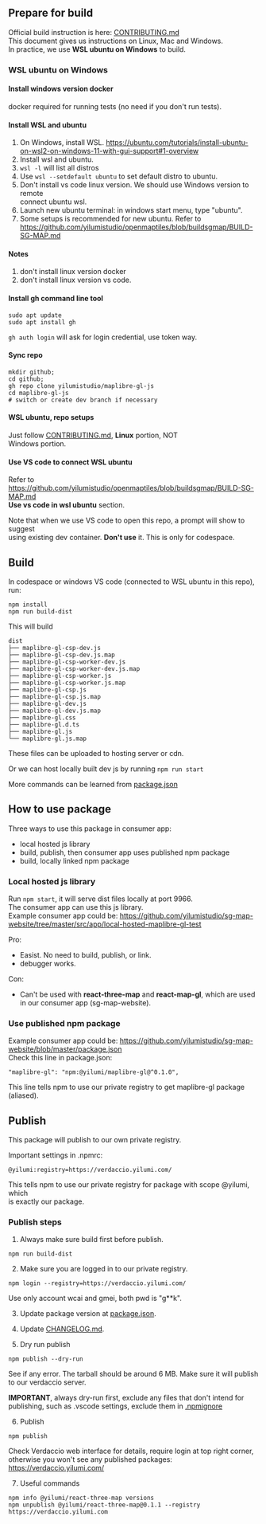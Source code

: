 ## Prepare for build

Official build instruction is here: [CONTRIBUTING.md](../CONTRIBUTING.md)  
This document gives us instructions on Linux, Mac and Windows.  
In practice, we use **WSL ubuntu on Windows** to build.

### WSL ubuntu on Windows

#### Install windows version docker

docker required for running tests (no need if you don't run tests).

#### Install WSL and ubuntu

1. On Windows, install WSL. https://ubuntu.com/tutorials/install-ubuntu-on-wsl2-on-windows-11-with-gui-support#1-overview
2. Install wsl and ubuntu.
3. `wsl -l` will list all distros
4. Use `wsl --setdefault ubuntu` to set default distro to ubuntu.
5. Don't install vs code linux version. We should use Windows version to remote  
   connect ubuntu wsl.
6. Launch new ubuntu terminal: in windows start menu, type "ubuntu".
7. Some setups is recommended for new ubuntu. Refer to https://github.com/yilumistudio/openmaptiles/blob/buildsgmap/BUILD-SG-MAP.md

#### Notes

1. don't install linux version docker
2. don't install linux version vs code.

#### Install gh command line tool

```
sudo apt update
sudo apt install gh
```

`gh auth login` will ask for login credential, use token way.

#### Sync repo

```cd ~;
mkdir github;
cd github;
gh repo clone yilumistudio/maplibre-gl-js
cd maplibre-gl-js
# switch or create dev branch if necessary
```

#### WSL ubuntu, repo setups

Just follow [CONTRIBUTING.md](../CONTRIBUTING.md), **Linux** portion, NOT  
Windows portion.

#### Use VS code to connect WSL ubuntu

Refer to https://github.com/yilumistudio/openmaptiles/blob/buildsgmap/BUILD-SG-MAP.md  
**Use vs code in wsl ubuntu** section.

Note that when we use VS code to open this repo, a prompt will show to suggest  
using existing dev container. **Don't use** it. This is only for codespace.

## Build

In codespace or windows VS code (connected to WSL ubuntu in this repo), run:

```
npm install
npm run build-dist
```

This will build

```
dist
├── maplibre-gl-csp-dev.js
├── maplibre-gl-csp-dev.js.map
├── maplibre-gl-csp-worker-dev.js
├── maplibre-gl-csp-worker-dev.js.map
├── maplibre-gl-csp-worker.js
├── maplibre-gl-csp-worker.js.map
├── maplibre-gl-csp.js
├── maplibre-gl-csp.js.map
├── maplibre-gl-dev.js
├── maplibre-gl-dev.js.map
├── maplibre-gl.css
├── maplibre-gl.d.ts
├── maplibre-gl.js
└── maplibre-gl.js.map
```

These files can be uploaded to hosting server or cdn.

Or we can host locally built dev js by running `npm run start`

More commands can be learned from [package.json](../package.json)

## How to use package

Three ways to use this package in consumer app:

- local hosted js library
- build, publish, then consumer app uses published npm package
- build, locally linked npm package

### Local hosted js library

Run `npm start`, it will serve dist files locally at port 9966.  
The consumer app can use this js library.  
Example consumer app could be:
https://github.com/yilumistudio/sg-map-website/tree/master/src/app/local-hosted-maplibre-gl-test

Pro:

- Easist. No need to build, publish, or link.
- debugger works.

Con:

- Can't be used with **react-three-map** and **react-map-gl**, which are used  
  in our consumer app (sg-map-website).

### Use published npm package

Example consumer app could be:
https://github.com/yilumistudio/sg-map-website/blob/master/package.json  
Check this line in package.json:

```
"maplibre-gl": "npm:@yilumi/maplibre-gl@^0.1.0",
```

This line tells npm to use our private registry to get maplibre-gl package (aliased).

## Publish

This package will publish to our own private registry.

Important settings in .npmrc:

```
@yilumi:registry=https://verdaccio.yilumi.com/
```

This tells npm to use our private registry for package with scope @yilumi, which  
is exactly our package.

### Publish steps

1. Always make sure build first before publish.

```
npm run build-dist
```

2. Make sure you are logged in to our private registry.

```
npm login --registry=https://verdaccio.yilumi.com/
```

Use only account wcai and gmei, both pwd is "g\*\*k".

3. Update package version at [package.json](../package.json).

4. Update [CHANGELOG.md](./CHANGELOG.md).

5. Dry run publish

```
npm publish --dry-run
```

See if any error. The tarball should be around 6 MB.
Make sure it will publish to our verdaccio server.

**IMPORTANT**, always dry-run first, exclude any files that don't intend for  
publishing, such as .vscode settings, exclude them in [.npmignore](../.npmignore)

6. Publish

```
npm publish
```

Check Verdaccio web interface for details, require login at top right corner,  
otherwise you won't see any published packages:  
https://verdaccio.yilumi.com/

7. Useful commands

```
npm info @yilumi/react-three-map versions
npm unpublish @yilumi/react-three-map@0.1.1 --registry https://verdaccio.yilumi.com
```
